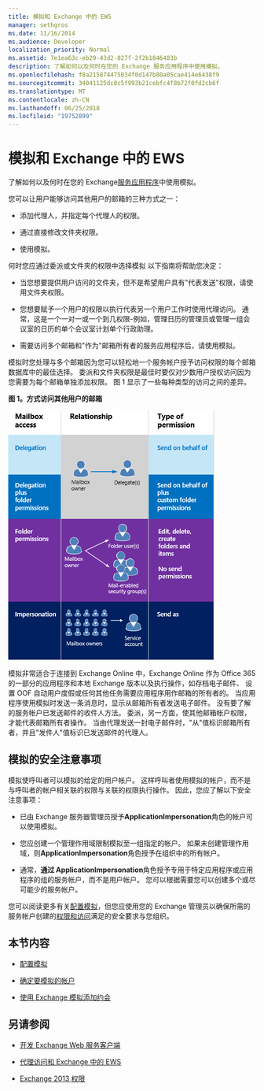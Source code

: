 ```yaml
---
title: 模拟和 Exchange 中的 EWS
manager: sethgros
ms.date: 11/16/2014
ms.audience: Developer
localization_priority: Normal
ms.assetid: 7e1ea63c-eb29-43d2-827f-2f2b1846483b
description: 了解如何以及何时在您的 Exchange 服务应用程序中使用模拟。
ms.openlocfilehash: f8a215874475034f0d147b80a05cae414e6438f9
ms.sourcegitcommit: 34041125dc8c5f993b21cebfc4f8b72f0fd2cb6f
ms.translationtype: MT
ms.contentlocale: zh-CN
ms.lasthandoff: 06/25/2018
ms.locfileid: "19752899"
---
```

# <a name="impersonation-and-ews-in-exchange"></a>模拟和 Exchange 中的 EWS

了解如何以及何时在您的 Exchange[服务应用程序](ews-application-types.md)中使用模拟。
  
您可以让用户能够访问其他用户的邮箱的三种方式之一：
  
- 添加代理人，并指定每个代理人的权限。
    
- 通过直接修改文件夹权限。
    
- 使用模拟。
    
何时您应通过委派或文件夹的权限中选择模拟 以下指南将帮助您决定：
  
- 当您想要提供用户访问的文件夹，但不是希望用户具有"代表发送"权限，请使用文件夹权限。 
    
- 您想要赋予一个用户的权限以执行代表另一个用户工作时使用代理访问。 通常，这是一个一对一或一个到几权限-例如，管理日历的管理员或管理一组会议室的日历的单个会议室计划单个行政助理。
    
- 需要访问多个邮箱和"作为"邮箱所有者的服务应用程序后，请使用模拟。
    
模拟时您处理与多个邮箱因为您可以轻松地一个服务帐户授予访问权限的每个邮箱数据库中的最佳选择。 委派和文件夹权限是最佳时要仅对少数用户授权访问因为您需要为每个邮箱单独添加权限。 图 1 显示了一些每种类型的访问之间的差异。
  
**图 1。方式访问其他用户的邮箱**

![显示邮箱访问类型、邮箱所有者与每种类型的委派之间的关系以及权限类型的图表。代表委派权限和/或文件夹权限发送。用于模拟的发送身份权限。](media/Ex15_Delegate_Overview.png)
  
模拟非常适合于连接到 Exchange Online 中，Exchange Online 作为 Office 365 的一部分的应用程序和本地 Exchange 版本以及执行操作，如存档电子邮件、 设置 OOF 自动用户度假或任何其他任务需要应用程序用作邮箱的所有者的。 当应用程序使用模拟时发送一条消息时，显示从邮箱所有者发送电子邮件。 没有要了解的服务帐户已发送邮件的收件人方法。 委派，另一方面，使其他邮箱帐户权限，才能代表邮箱所有者操作。 当由代理发送一封电子邮件时，"从"值标识邮箱所有者，并且"发件人"值标识已发送邮件的代理人。 
  
## <a name="security-considerations-for-impersonation"></a>模拟的安全注意事项

模拟使呼叫者可以模拟的给定的用户帐户。 这样呼叫者使用模拟的帐户，而不是与呼叫者的帐户相关联的权限与关联的权限执行操作。 因此，您应了解以下安全注意事项：
  
- 已由 Exchange 服务器管理员授予**ApplicationImpersonation**角色的帐户可以使用模拟。 
    
- 您应创建一个管理作用域限制模拟至一组指定的帐户。 如果未创建管理作用域，则**ApplicationImpersonation**角色授予在组织中的所有帐户。 
    
- 通常，**通过 ApplicationImpersonation**角色授予专用于特定应用程序或应用程序的组的服务帐户，而不是用户帐户。 您可以根据需要您可以创建多个或尽可能少的服务帐户。 
    
您可以阅读更多有关[配置模拟](how-to-configure-impersonation.md)，但您应使用您的 Exchange 管理员以确保所需的服务帐户创建的[权限和访问](http://technet.microsoft.com/en-us/library/dd351175%28v=exchg.150%29.aspx)满足的安全要求与您组织。 
  
## <a name="in-this-section"></a>本节内容

- [配置模拟](how-to-configure-impersonation.md)
    
- [确定要模拟的帐户](how-to-identify-the-account-to-impersonate.md)
    
- [使用 Exchange 模拟添加约会](how-to-add-appointments-by-using-exchange-impersonation.md)
    
## <a name="see-also"></a>另请参阅


- [开发 Exchange Web 服务客户端](develop-web-service-clients-for-exchange.md)
    
- [代理访问和 Exchange 中的 EWS](delegate-access-and-ews-in-exchange.md)
    
- [Exchange 2013 权限](http://technet.microsoft.com/en-us/library/dd351175%28v=exchg.150%29.aspx)
    

